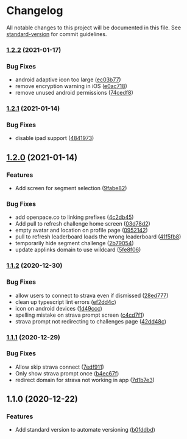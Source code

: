 # Changelog

All notable changes to this project will be documented in this file. See [standard-version](https://github.com/conventional-changelog/standard-version) for commit guidelines.

### [1.2.2](https://github.com/openpace/app/compare/v1.2.1...v1.2.2) (2021-01-17)


### Bug Fixes

* android adaptive icon too large ([ec03b77](https://github.com/openpace/app/commit/ec03b77a617a5c2ac8335da1ee5368e60d41f8ce))
* remove encryption warning in iOS ([e0ac718](https://github.com/openpace/app/commit/e0ac718b9fa2d2210f4f864955670a43a913d159))
* remove unused android permissions ([74cedf8](https://github.com/openpace/app/commit/74cedf8bf1074b87323c2fd0d022c106a7cd2c64))

### [1.2.1](https://github.com/openpace/app/compare/v1.2.0...v1.2.1) (2021-01-14)


### Bug Fixes

* disable ipad support ([4841973](https://github.com/openpace/app/commit/4841973fc1d2503a5b2a607f683fd785ccb94a58))

## [1.2.0](https://github.com/openpace/app/compare/v1.1.2...v1.2.0) (2021-01-14)


### Features

* Add screen for segment selection ([9fabe82](https://github.com/openpace/app/commit/9fabe82fe4caedbd1db5220e49199dc396b21154))


### Bug Fixes

* add openpace.co to linking prefixes ([4c2db45](https://github.com/openpace/app/commit/4c2db45773358c0d530199aae7c79b0a83faa1e5))
* Add pull to refresh challenge home screen ([03d78d2](https://github.com/openpace/app/commit/03d78d2aff8f9109edc9a1c39aa37487bec78e6f))
* empty avatar and location on profile page ([0952142](https://github.com/openpace/app/commit/09521420073dff55ca9865faafbda66ac0602804))
* pull to refresh leaderboard loads the wrong leaderboard ([41f5fb8](https://github.com/openpace/app/commit/41f5fb8ac5127d92c575b34a66f13a4b6d1ad9d9))
* temporarily hide segment challenge ([2b79054](https://github.com/openpace/app/commit/2b79054935d3943df9a6e07d065ca66c42fa02cc))
* update applinks domain to use wildcard ([5fe8f06](https://github.com/openpace/app/commit/5fe8f0695a76705a91120f54dfce9810b0ff63d7))

### [1.1.2](https://github.com/openpace/app/compare/v1.1.1...v1.1.2) (2020-12-30)


### Bug Fixes

* allow users to connect to strava even if dismissed ([28ed777](https://github.com/openpace/app/commit/28ed777da724c0e03c3d9b7cefa1cc5280ae0f38))
* clean up typescript lint errors ([ef2dd4c](https://github.com/openpace/app/commit/ef2dd4c39420e95136109fd92886028ef5b5ae31))
* icon on android devices ([1d49ccc](https://github.com/openpace/app/commit/1d49ccc59c64ded06727acaa893858e14504092e))
* spelling mistake on strava prompt screen ([c4cd7f1](https://github.com/openpace/app/commit/c4cd7f18d08375c28c494a7fa199fda942060c91))
* strava prompt not redirecting to challenges page ([42dd48c](https://github.com/openpace/app/commit/42dd48c9f4da5cdc4864d67d6355e4bc4516bec5))

### [1.1.1](https://github.com/openpace/app/compare/v1.1.0...v1.1.1) (2020-12-29)


### Bug Fixes

* Allow skip strava connect ([7edf911](https://github.com/openpace/app/commit/7edf91143b0c921198ed16e16be7d2f6e398b7d7))
* Only show strava prompt once ([b4ec67f](https://github.com/openpace/app/commit/b4ec67f642ec8c365597fb305e2dbd07434a6374))
* redirect domain for strava not working in app ([7d1b7e3](https://github.com/openpace/app/commit/7d1b7e398e9594345526ec37920bc93f42b8256b))

## 1.1.0 (2020-12-22)


### Features

* Add standard version to automate versioning ([b0fddbd](https://github.com/openpace/app/commit/b0fddbd603b08bd9f8604a41e2af0088c37dc091))
